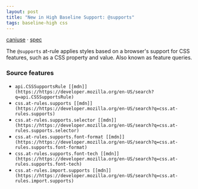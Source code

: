 ```yaml
---
layout: post
title: "New in High Baseline Support: @supports"
tags: baseline-high css
---
```


[caniuse](https://caniuse.com/?search=supports) · [spec](https://drafts.csswg.org/css-conditional-3/#at-supports)

The `@supports` at-rule applies styles based on a browser's support for CSS features, such as a CSS property and value. Also known as feature queries.

### Source features

- ``api.CSSSupportsRule [[mdn]](https://https://developer.mozilla.org/en-US/search?q=api.CSSSupportsRule)``
- ``css.at-rules.supports [[mdn]](https://https://developer.mozilla.org/en-US/search?q=css.at-rules.supports)``
- ``css.at-rules.supports.selector [[mdn]](https://https://developer.mozilla.org/en-US/search?q=css.at-rules.supports.selector)``
- ``css.at-rules.supports.font-format [[mdn]](https://https://developer.mozilla.org/en-US/search?q=css.at-rules.supports.font-format)``
- ``css.at-rules.supports.font-tech [[mdn]](https://https://developer.mozilla.org/en-US/search?q=css.at-rules.supports.font-tech)``
- ``css.at-rules.import.supports [[mdn]](https://https://developer.mozilla.org/en-US/search?q=css.at-rules.import.supports)``
